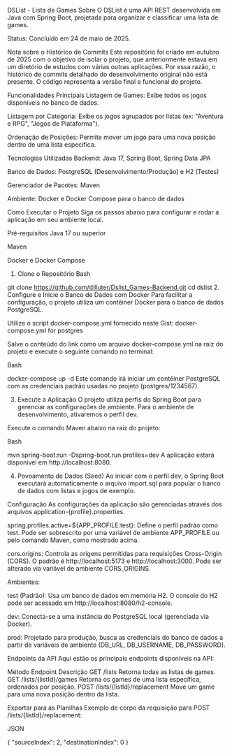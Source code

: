 DSList - Lista de Games
Sobre
O DSList é uma API REST desenvolvida em Java com Spring Boot, projetada para organizar e classificar uma lista de games.

Status: Concluído em 24 de maio de 2025.

Nota sobre o Histórico de Commits
Este repositório foi criado em outubro de 2025 com o objetivo de isolar o projeto, que anteriormente estava em um diretório de estudos com várias outras aplicações. Por essa razão, o histórico de commits detalhado do desenvolvimento original não está presente. O código representa a versão final e funcional do projeto.

Funcionalidades Principais
Listagem de Games: Exibe todos os jogos disponíveis no banco de dados.

Listagem por Categoria: Exibe os jogos agrupados por listas (ex: "Aventura e RPG", "Jogos de Plataforma").

Ordenação de Posições: Permite mover um jogo para uma nova posição dentro de uma lista específica.

Tecnologias Utilizadas
Backend: Java 17, Spring Boot, Spring Data JPA

Banco de Dados: PostgreSQL (Desenvolvimento/Produção) e H2 (Testes)

Gerenciador de Pacotes: Maven

Ambiente: Docker e Docker Compose para o banco de dados

Como Executar o Projeto
Siga os passos abaixo para configurar e rodar a aplicação em seu ambiente local.

Pré-requisitos
Java 17 ou superior

Maven

Docker e Docker Compose

1. Clone o Repositório
Bash

git clone <https://github.com/dilluter/Dslist_Games-Backend.git>
cd dslist
2. Configure e Inicie o Banco de Dados com Docker
Para facilitar a configuração, o projeto utiliza um contêiner Docker para o banco de dados PostgreSQL.

Utilize o script docker-compose.yml fornecido neste Gist: docker-compose.yml for postgres

Salve o conteúdo do link como um arquivo docker-compose.yml na raiz do projeto e execute o seguinte comando no terminal:

Bash

docker-compose up -d
Este comando irá iniciar um contêiner PostgreSQL com as credenciais padrão usadas no projeto (postgres/1234567).

3. Execute a Aplicação
O projeto utiliza perfis do Spring Boot para gerenciar as configurações de ambiente. Para o ambiente de desenvolvimento, ativaremos o perfil dev.

Execute o comando Maven abaixo na raiz do projeto:

Bash

mvn spring-boot:run -Dspring-boot.run.profiles=dev
A aplicação estará disponível em http://localhost:8080.

4. Povoamento de Dados (Seed)
Ao iniciar com o perfil dev, o Spring Boot executará automaticamente o arquivo import.sql para popular o banco de dados com listas e jogos de exemplo.

Configuração
As configurações da aplicação são gerenciadas através dos arquivos application-{profile}.properties.

spring.profiles.active=${APP_PROFILE:test}: Define o perfil padrão como test. Pode ser sobrescrito por uma variável de ambiente APP_PROFILE ou pelo comando Maven, como mostrado acima.

cors.origins: Controla as origens permitidas para requisições Cross-Origin (CORS). O padrão é http://localhost:5173 e http://localhost:3000. Pode ser alterado via variável de ambiente CORS_ORIGINS.

Ambientes:

test (Padrão): Usa um banco de dados em memória H2. O console do H2 pode ser acessado em http://localhost:8080/h2-console.

dev: Conecta-se a uma instância do PostgreSQL local (gerenciada via Docker).

prod: Projetado para produção, busca as credenciais do banco de dados a partir de variáveis de ambiente (DB_URL, DB_USERNAME, DB_PASSWORD).

Endpoints da API
Aqui estão os principais endpoints disponíveis na API:

Método	Endpoint	Descrição
GET	/lists	Retorna todas as listas de games.
GET	/lists/{listId}/games	Retorna os games de uma lista específica, ordenados por posição.
POST	/lists/{listId}/replacement	Move um game para uma nova posição dentro da lista.

Exportar para as Planilhas
Exemplo de corpo da requisição para POST /lists/{listId}/replacement:

JSON

{
  "sourceIndex": 2,
  "destinationIndex": 0
}
